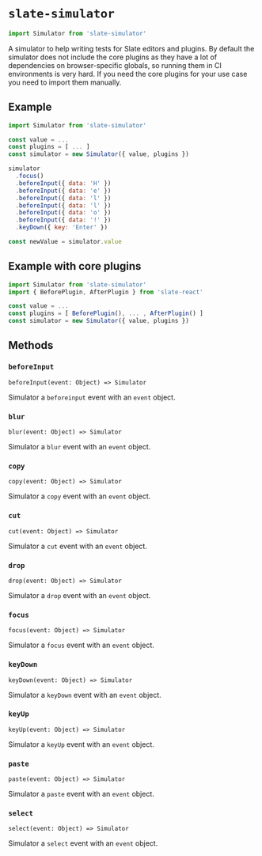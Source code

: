 # `slate-simulator`

```js
import Simulator from 'slate-simulator'
```

A simulator to help writing tests for Slate editors and plugins. By default the simulator does not include the core plugins as they have a lot of dependencies on browser-specific globals, so running them in CI environments is very hard. If you need the core plugins for your use case you need to import them manually.

## Example

```js
import Simulator from 'slate-simulator'

const value = ...
const plugins = [ ... ]
const simulator = new Simulator({ value, plugins })

simulator
  .focus()
  .beforeInput({ data: 'H' })
  .beforeInput({ data: 'e' })
  .beforeInput({ data: 'l' })
  .beforeInput({ data: 'l' })
  .beforeInput({ data: 'o' })
  .beforeInput({ data: '!' })
  .keyDown({ key: 'Enter' })

const newValue = simulator.value
```

## Example with core plugins

```js
import Simulator from 'slate-simulator'
import { BeforePlugin, AfterPlugin } from 'slate-react'

const value = ...
const plugins = [ BeforePlugin(), ... , AfterPlugin() ]
const simulator = new Simulator({ value, plugins })
```

## Methods

### `beforeInput`

`beforeInput(event: Object) => Simulator`

Simulator a `beforeinput` event with an `event` object.

### `blur`

`blur(event: Object) => Simulator`

Simulator a `blur` event with an `event` object.

### `copy`

`copy(event: Object) => Simulator`

Simulator a `copy` event with an `event` object.

### `cut`

`cut(event: Object) => Simulator`

Simulator a `cut` event with an `event` object.

### `drop`

`drop(event: Object) => Simulator`

Simulator a `drop` event with an `event` object.

### `focus`

`focus(event: Object) => Simulator`

Simulator a `focus` event with an `event` object.

### `keyDown`

`keyDown(event: Object) => Simulator`

Simulator a `keyDown` event with an `event` object.

### `keyUp`

`keyUp(event: Object) => Simulator`

Simulator a `keyUp` event with an `event` object.

### `paste`

`paste(event: Object) => Simulator`

Simulator a `paste` event with an `event` object.

### `select`

`select(event: Object) => Simulator`

Simulator a `select` event with an `event` object.
